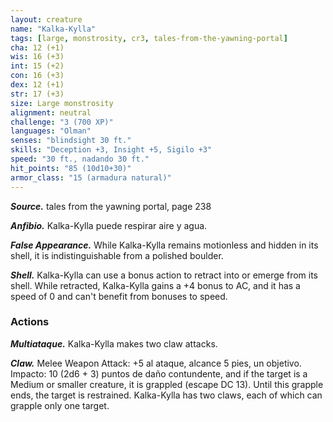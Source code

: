 ```yaml
---
layout: creature
name: "Kalka-Kylla"
tags: [large, monstrosity, cr3, tales-from-the-yawning-portal]
cha: 12 (+1)
wis: 16 (+3)
int: 15 (+2)
con: 16 (+3)
dex: 12 (+1)
str: 17 (+3)
size: Large monstrosity
alignment: neutral
challenge: "3 (700 XP)"
languages: "Olman"
senses: "blindsight 30 ft."
skills: "Deception +3, Insight +5, Sigilo +3"
speed: "30 ft., nadando 30 ft."
hit_points: "85 (10d10+30)"
armor_class: "15 (armadura natural)"
---
```


***Source.*** tales from the yawning portal,  page 238

***Anfibio.*** Kalka-Kylla puede respirar aire y agua.

***False Appearance.*** While Kalka-Kylla remains motionless and hidden in its shell, it is indistinguishable from a polished boulder.

***Shell.*** Kalka-Kylla can use a bonus action to retract into or emerge from its shell. While retracted, Kalka-Kylla gains a +4 bonus to AC, and it has a speed of 0 and can't benefit from bonuses to speed.

### Actions

***Multiataque.*** Kalka-Kylla makes two claw attacks.

***Claw.*** Melee Weapon Attack: +5 al ataque, alcance 5 pies, un objetivo. Impacto: 10 (2d6 + 3) puntos de daño contundente, and if the target is a Medium or smaller creature, it is grappled (escape DC 13). Until this grapple ends, the target is restrained. Kalka-Kylla has two claws, each of which can grapple only one target.
